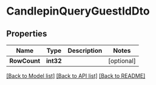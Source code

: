 # CandlepinQueryGuestIdDto

## Properties
Name | Type | Description | Notes
------------ | ------------- | ------------- | -------------
**RowCount** | **int32** |  | [optional] 

[[Back to Model list]](../README.md#documentation-for-models) [[Back to API list]](../README.md#documentation-for-api-endpoints) [[Back to README]](../README.md)


